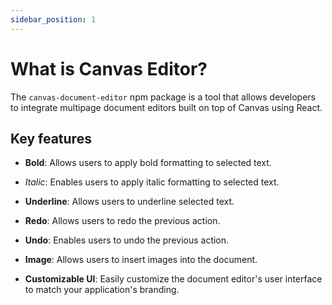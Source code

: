 ```yaml
---
sidebar_position: 1
---
```


# What is Canvas Editor?
The `canvas-document-editor` npm package is a tool that allows developers to integrate multipage document editors built on top of Canvas using React.

## Key features
- **Bold**: Allows users to apply bold formatting to selected text.
- _Italic_: Enables users to apply italic formatting to selected text.
- **Underline**: Allows users to underline selected text.
- **Redo**: Allows users to redo the previous action.
- **Undo**: Enables users to undo the previous action.
- **Image**: Allows users to insert images into the document.

- **Customizable UI**: Easily customize the document editor's user interface to match your application's branding.